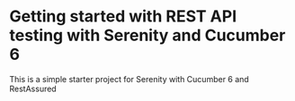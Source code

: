 # Getting started with REST API testing with Serenity and Cucumber 6

This is a simple starter project for Serenity with Cucumber 6 and RestAssured


